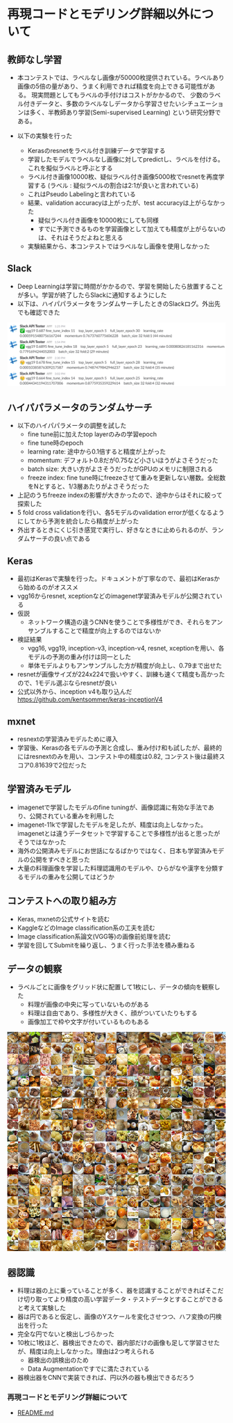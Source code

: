 # 再現コードとモデリング詳細以外について

## 教師なし学習

* 本コンテストでは、ラベルなし画像が50000枚提供されている。ラベルあり画像の5倍の量があり、うまく利用できれば精度を向上できる可能性がある。
現実問題としてもラベルの手付けはコストがかかるので、
少数のラベル付きデータと、多数のラベルなしデータから学習させたいシチュエーションは多く、半教師あり学習(Semi-supervised Learning)
という研究分野である。

* 以下の実験を行った
    * Kerasのresnetをラベル付き訓練データで学習する
    * 学習したモデルでラベルなし画像に対してpredictし、ラベルを付ける。これを擬似ラベルと呼ぶとする
    * ラベル付き画像10000枚、疑似ラベル付き画像5000枚でresnetを再度学習する (ラベル : 疑似ラベルの割合は2:1が良いと言われている)
    * これはPseudo Labelingと言われている
    * 結果、validation accuracyは上がったが、test accuracyは上がらなかった
        * 疑似ラベル付き画像を10000枚にしても同様
        * すでに予測できるものを学習画像として加えても精度が上がらないのは、それはそうだよねと思える
    * 実験結果から、本コンテストではラベルなし画像を使用しなかった
    
## Slack

* Deep Learningは学習に時間がかかるので、学習を開始したら放置することが多い。学習が終了したらSlackに通知するようにした
* 以下は、ハイパパラメータをランダムサーチしたときのSlackログ。外出先でも確認できた

![](README_images/slack.png)

## ハイパパラメータのランダムサーチ

* 以下のハイパパラメータの調整を試した
    * fine tune前に加えたtop layerのみの学習epoch
    * fine tune時のepoch
    * learning rate: 途中から0.1倍すると精度が上がった
    * momentum: デフォルト0.8だが0.75など小さいほうがよさそうだった
    * batch size: 大きい方がよさそうだったがGPUのメモリに制限される
    * freeze index: fine tune時にfreezeさせて重みを更新しない層数。全総数をNとすると、1/3層あたりがよさそうだった
* 上記のうちfreeze indexの影響が大きかったので、途中からはそれに絞って探索した
* 5 fold cross validationを行い、各5モデルのvalidation errorが低くなるようにしてから予測を統合したら精度が上がった
* 外出するときにくじ引き感覚で実行し、好きなときに止められるのが、ランダムサーチの良い点である

## Keras

* 最初はKerasで実験を行った。ドキュメントが丁寧なので、最初はKerasから始めるのがオススメ
* vgg16からresnet, xceptionなどのimagenet学習済みモデルが公開されている
* 仮説
    * ネットワーク構造の違うCNNを使うことで多様性ができ、それらをアンサンブルすることで精度が向上するのではないか
* 検証結果
    * vgg16, vgg19, inception-v3, inception-v4, resnet, xceptionを用い、各モデルの予測の重み付けは同一とした
    * 単体モデルよりもアンサンブルした方が精度が向上し、0.79まで出せた
* resnetが画像サイズが224x224で扱いやすく、訓練も速くて精度も高かったので、1モデル選ぶならresnetが良い
* 公式以外から、inception v4も取り込んだ https://github.com/kentsommer/keras-inceptionV4


## mxnet

* resnextの学習済みモデルために導入
* 学習後、Kerasの各モデルの予測と合成し、重み付け和も試したが、最終的にはresnextのみを用い、コンテスト中の精度は0.82, 
コンテスト後は最終スコア0.81639で2位だった

## 学習済みモデル

* imagenetで学習したモデルのfine tuningが、画像認識に有効な手法であり、公開されている重みを利用した
* imagenet-11kで学習したモデルを足したが、精度は向上しなかった。imagenetとは違うデータセットで学習することで多様性が出ると思ったがそうではなかった
* 海外の公開済みモデルにお世話になるばかりではなく、日本も学習済みモデルの公開をすべきと思った
* 大量の料理画像を学習した料理認識用のモデルや、ひらがなや漢字を分類するモデルの重みを公開してはどうか

## コンテストへの取り組み方

* Keras, mxnetの公式サイトを読む
* KaggleなどのImage classification系の工夫を読む
* Image classification系論文(VGG等)の画像前処理を読む
* 学習を回してSubmitを繰り返し、うまく行った手法を積み重ねる

## データの観察

* ラベルごとに画像をグリッド状に配置して1枚にし、データの傾向を観察した
    * 料理が画像の中央に写っていないものがある
    * 料理は自由であり、多様性が大きく、顔がついていたりもする
    * 画像加工で枠や文字が付いているものもある
    
![](README_images/class_2_bread_sweets.png)

## 器認識

* 料理は器の上に乗っていることが多く、器を認識することができればそこだけ切り取ってより精度の高い学習データ・テストデータとすることができると考えて実験した
* 器は円であると仮定し、画像のYスケールを変化させつつ、ハフ変換の円検出を行った
* 完全な円でないと検出しづらかった
* 10枚に1枚ほど、器検出できたので、器内部だけの画像も足して学習させたが、精度は向上しなかった。理由は2つ考えられる
    * 器検出の誤検出のため
    * Data Augmentationですでに満たされている
* 器検出器をCNNで実装できれば、円以外の器も検出できるだろう

### 再現コードとモデリング詳細について

* [README.md](./README.jp.md)